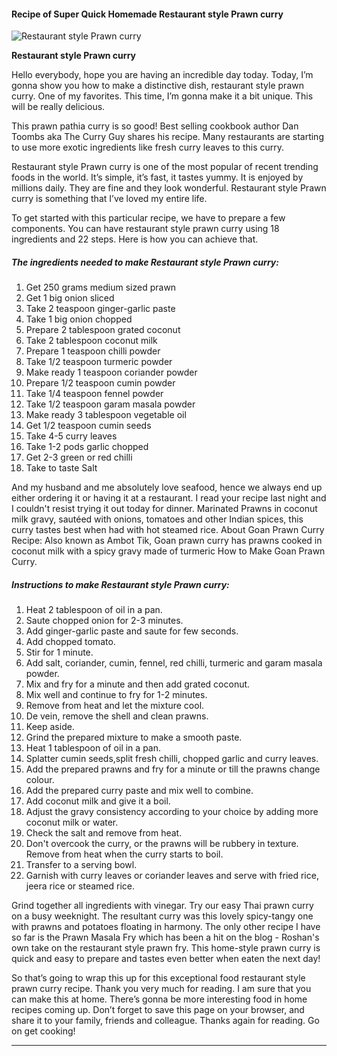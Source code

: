             

#### Recipe of Super Quick Homemade Restaurant style Prawn curry

![Restaurant style Prawn curry](https://img-global.cpcdn.com/recipes/786127c8c3120274/751x532cq70/restaurant-style-prawn-curry-recipe-main-photo.jpg)

**Restaurant style Prawn curry**

Hello everybody, hope you are having an incredible day today. Today, I’m gonna show you how to make a distinctive dish, restaurant style prawn curry. One of my favorites. This time, I’m gonna make it a bit unique. This will be really delicious.

This prawn pathia curry is so good! Best selling cookbook author Dan Toombs aka The Curry Guy shares his recipe. Many restaurants are starting to use more exotic ingredients like fresh curry leaves to this curry.

Restaurant style Prawn curry is one of the most popular of recent trending foods in the world. It’s simple, it’s fast, it tastes yummy. It is enjoyed by millions daily. They are fine and they look wonderful. Restaurant style Prawn curry is something that I’ve loved my entire life.

To get started with this particular recipe, we have to prepare a few components. You can have restaurant style prawn curry using 18 ingredients and 22 steps. Here is how you can achieve that.

##### The ingredients needed to make Restaurant style Prawn curry:

1.  Get 250 grams medium sized prawn
2.  Get 1 big onion sliced
3.  Take 2 teaspoon ginger-garlic paste
4.  Take 1 big onion chopped
5.  Prepare 2 tablespoon grated coconut
6.  Take 2 tablespoon coconut milk
7.  Prepare 1 teaspoon chilli powder
8.  Take 1/2 teaspoon turmeric powder
9.  Make ready 1 teaspoon coriander powder
10.  Prepare 1/2 teaspoon cumin powder
11.  Take 1/4 teaspoon fennel powder
12.  Take 1/2 teaspoon garam masala powder
13.  Make ready 3 tablespoon vegetable oil
14.  Get 1/2 teaspoon cumin seeds
15.  Take 4-5 curry leaves
16.  Take 1-2 pods garlic chopped
17.  Get 2-3 green or red chilli
18.  Take to taste Salt

And my husband and me absolutely love seafood, hence we always end up either ordering it or having it at a restaurant. I read your recipe last night and I couldn't resist trying it out today for dinner. Marinated Prawns in coconut milk gravy, sautéed with onions, tomatoes and other Indian spices, this curry tastes best when had with hot steamed rice. About Goan Prawn Curry Recipe: Also known as Ambot Tik, Goan prawn curry has prawns cooked in coconut milk with a spicy gravy made of turmeric How to Make Goan Prawn Curry.

##### Instructions to make Restaurant style Prawn curry:

1.  Heat 2 tablespoon of oil in a pan.
2.  Saute chopped onion for 2-3 minutes.
3.  Add ginger-garlic paste and saute for few seconds.
4.  Add chopped tomato.
5.  Stir for 1 minute.
6.  Add salt, coriander, cumin, fennel, red chilli, turmeric and garam masala powder.
7.  Mix and fry for a minute and then add grated coconut.
8.  Mix well and continue to fry for 1-2 minutes.
9.  Remove from heat and let the mixture cool.
10.  De vein, remove the shell and clean prawns.
11.  Keep aside.
12.  Grind the prepared mixture to make a smooth paste.
13.  Heat 1 tablespoon of oil in a pan.
14.  Splatter cumin seeds,split fresh chilli, chopped garlic and curry leaves.
15.  Add the prepared prawns and fry for a minute or till the prawns change colour.
16.  Add the prepared curry paste and mix well to combine.
17.  Add coconut milk and give it a boil.
18.  Adjust the gravy consistency according to your choice by adding more coconut milk or water.
19.  Check the salt and remove from heat.
20.  Don't overcook the curry, or the prawns will be rubbery in texture. Remove from heat when the curry starts to boil.
21.  Transfer to a serving bowl.
22.  Garnish with curry leaves or coriander leaves and serve with fried rice, jeera rice or steamed rice.

Grind together all ingredients with vinegar. Try our easy Thai prawn curry on a busy weeknight. The resultant curry was this lovely spicy-tangy one with prawns and potatoes floating in harmony. The only other recipe I have so far is the Prawn Masala Fry which has been a hit on the blog - Roshan's own take on the restaurant style prawn fry. This home-style prawn curry is quick and easy to prepare and tastes even better when eaten the next day!

So that’s going to wrap this up for this exceptional food restaurant style prawn curry recipe. Thank you very much for reading. I am sure that you can make this at home. There’s gonna be more interesting food in home recipes coming up. Don’t forget to save this page on your browser, and share it to your family, friends and colleague. Thanks again for reading. Go on get cooking!

* * *